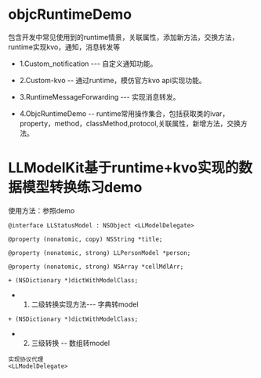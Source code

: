 # objcRuntimeDemo
包含开发中常见使用到的runtime情景，关联属性，添加新方法，交换方法，runtime实现kvo，通知，消息转发等

* 1.Custom_notification --- 自定义通知功能。

* 2.Custom-kvo -- 通过runtime，模仿官方kvo api实现功能。 

* 3.RuntimeMessageForwarding --- 实现消息转发。
    
* 4.ObjcRuntimeDemo -- runtime常用操作集合，包括获取类的ivar，property，method，classMethod,protocol,关联属性，新增方法，交换方法。


# LLModelKit基于runtime+kvo实现的数据模型转换练习demo

使用方法：参照demo

```
@interface LLStatusModel : NSObject <LLModelDelegate>

@property (nonatomic, copy) NSString *title;

@property (nonatomic, strong) LLPersonModel *person;

@property (nonatomic, strong) NSArray *cellMdlArr;

+ (NSDictionary *)dictWithModelClass;
```

* 1. 二级转换实现方法--- 字典转model

```
+ (NSDictionary *)dictWithModelClass;
```

* 2. 三级转换 -- 数组转model

```
实现协议代理
<LLModelDelegate>
```

